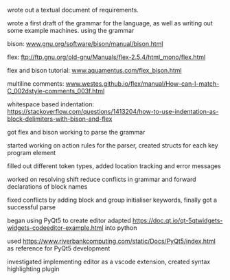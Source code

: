 wrote out a textual document of requirements.

wrote a first draft of the grammar for the language, as well as writing out some example machines. using the grammar

bison:
    www.gnu.org/software/bison/manual/bison.html

flex:
    ftp://ftp.gnu.org/old-gnu/Manuals/flex-2.5.4/html_mono/flex.html

flex and bison tutorial:
    www.aquamentus.com/flex_bison.html

multiline comments:
    www.westes.github.io/flex/manual/How-can-I-match-C_002dstyle-comments_003f.html

whitespace based indentation:
    https://stackoverflow.com/questions/1413204/how-to-use-indentation-as-block-delimiters-with-bison-and-flex

got flex and bison working to parse the grammar

started working on action rules for the parser, created structs for each key program element

filled out different token types, added location tracking and error messages

worked on resolving shift reduce conflicts in grammar and forward declarations of block names

fixed conflicts by adding block and group initialiser keywords, finally got a successful parse

began using PyQt5 to create editor
adapted https://doc.qt.io/qt-5qtwidgets-widgets-codeeditor-example.html into python

used https://www.riverbankcomputing.com/static/Docs/PyQt5/index.html as reference for PyQt5 development

investigated implementing editor as a vscode extension, created syntax highlighting plugin